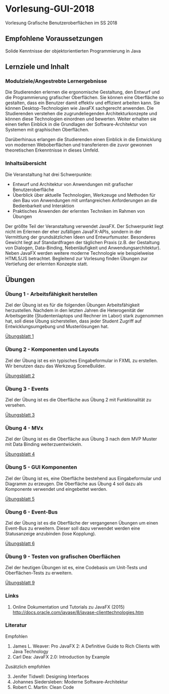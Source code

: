 # Vorlesung-GUI-2018
Vorlesung Grafische Benutzeroberflächen im SS 2018

## Empfohlene Voraussetzungen

Solide Kenntnisse der objektorientierten Programmierung in Java

## Lernziele und Inhalt

### Modulziele/Angestrebte Lernergebnisse

Die Studierenden erlernen die ergonomische Gestaltung, den Entwurf und die Programmierung grafischer Oberflächen. Sie können eine Oberfläche so gestalten, dass ein Benutzer damit effektiv und effizient arbeiten kann. Sie können Desktop-Technologien wie JavaFX sachgerecht anwenden. Die Studierenden verstehen die zugrundeliegenden Architekturkonzepte und können diese Technologien einordnen und bewerten. Weiter erhalten sie einen tiefen Einblick in die Grundlagen der Software-Architektur von Systemen mit graphischen Oberflächen.

Darüberhinaus erlangen die Studierenden einen Einblick in die Entwicklung von modernen Weboberflächen und transferieren die zuvor gewonnen theoretischen Erkenntnisse in dieses Umfeld.

### Inhaltsübersicht

Die Veranstaltung hat drei Schwerpunkte:
* Entwurf und Architektur von Anwendungen mit grafischer Benutzeroberfläche
* Überblick über aktuelle Technologien, Werkzeuge und Methoden für den Bau von Anwendungen mit umfangreichen Anforderungen an die Bedienbarkeit und Interaktion
* Praktisches Anwenden der erlernten Techniken im Rahmen von Übungen

Der größte Teil der Veranstaltung verwendet JavaFX. Der Schwerpunkt liegt nicht im Erlernen der eher zufälligen JavaFX-APIs, sondern in der Vermittlung der grundsätzlichen Ideen und Entwurfsmuster.
Besonderes Gewicht liegt auf Standardfragen der täglichen Praxis (z.B. der Gestaltung von Dialogen, Data-Binding, Nebenläufigkeit und Anwendungsarchitektur). Neben JavaFX werden weitere moderne Technologie wie beispielweise HTML5/JS betrachtet.
Begleitend zur Vorlesung finden Übungen zur Vertiefung der erlernten Konzepte statt.

## Übungen
### Übung 1 - Arbeitsfähigkeit herstellen
Ziel der Übung ist es für die folgenden Übungen Arbeitsfähigkeit herzustellen. Nachdem in den letzten Jahren die Heterogenität der Arbeitsgeräte (Studentenlaptops und Rechner im Labor) stark zugenommen hat, soll diese Übung sicherstellen, dass jeder Student Zugriff auf Entwicklungsumgebung und Musterlösungen hat.

<a href="docbase/U-01-Arbeitsfaehigkeit.pdf">Übungsblatt 1</a>

### Übung 2 - Komponenten und Layouts
Ziel der Übung ist es ein typisches Eingabeformular in FXML zu erstellen. Wir benutzen dazu das Werkzeug SceneBuilder.

<a href="docbase/U-02-Layout.pdf">Übungsblatt 2</a>

### Übung 3 - Events
Ziel der Übung ist es die Oberfläche aus Übung 2 mit Funktionalität zu versehen.

<a href="docbase/U-03-Events.pdf">Übungsblatt 3</a>

### Übung 4 - MVx
Ziel der Übung ist es die Oberfläche aus Übung 3 nach dem MVP Muster mit Data Binding weiterzuentwickeln.

<a href="docbase/U-04-MVx.pdf">Übungsblatt 4</a>

### Übung 5 - GUI Komponenten
Ziel der Übung ist es, eine Oberfläche bestehend aus Eingabeformular und Diagramm zu erzeugen. Die Oberfläche aus Übung 4 soll dazu als Komponente verwendet und eingebettet werden.

<a href="docbase/U-05-GUI-Komponenten.pdf">Übungsblatt 5</a>

### Übung 6 - Event-Bus
Ziel der Übung ist es die Oberfläche der vergangenen Übungen um einen Event-Bus zu erweitern. Dieser soll dazu verwendet werden eine Statusanzeige anzubinden (lose Kopplung).

<a href="docbase/U-06-EventBus.pdf">Übungsblatt 6</a>










### Übung 9 - Testen von grafischen Oberflächen
Ziel der heutigen Übungen ist es, eine Codebasis um Unit-Tests und Oberflächen-Tests zu erweitern.

<a href="docbase/U-09-Testing.pdf">Übungsblatt 9</a>

### Links
1. Online Dokumentation und Tutorials zu JavaFX (2015)
http://docs.oracle.com/javase/8/javase-clienttechnologies.htm


### Literatur

Empfohlen
1. James L. Weaver: Pro JavaFX 2: A Definitive Guide to Rich Clients with Java Technology
2. Carl Dea: JavaFX 2.0: Introduction by Example

Zusätzlich empfohlen

3. Jenifer Tidwell: Designing Interfaces
4. Johannes Siedersleben: Moderne Software-Architektur
5. Robert C. Martin: Clean Code
